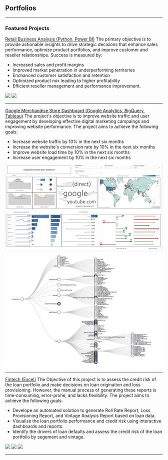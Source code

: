 ## Portfolios

---

### Featured Projects
[Retail Business Analysis (Python, Power BI)](https://www.notion.so/Retail-Business-Analysis-201bd3ba8d0080ecb501cf10279be2e8)
The primary objective is to provide actionable insights to drive strategic decisions that enhance sales performance, optimize product portfolios, and improve customer and reseller relationships. Success is measured by:
- Increased sales and profit margins
- Improved market penetration in underperforming territories
- Enchanced customer satisfaction and retention
- Optimized product mix leading to higher profitability
- Efficient reseller management and performance improvement.
<img src="images/Retail Analytic.png?raw=true"/>
<img src="images/Retail Analytic1.png?raw=true"/>

---
[Google Merchandise Store Dashboard (Google Analytics, BigQuery, Tableau)](https://www.notion.so/Digital-Marketing-201bd3ba8d00803986b4e06fa48afa26)
The project's objective is to improve website traffic and user engagement by developing effective digital marketing campaings and improving website performance. The project aims to achieve the following goals:
- Increase website traffic by 10% in the next six months
- Increase the website's conversion rate by 10% in the next six months
- Improve website load time by 10% in the next six months
- Increase user engagement by 10% in the next six months
<img src="images/GMS.png?raw=true"/>
<img src="images/GMS 2.png?raw=true"/>

---
[Fintech (Excel)](https://www.notion.so/Fintech-201bd3ba8d00802986abce59b0d6d523)
The Objective of this project is to assess the credit risk of the loan portfolio and make decisions on loan origination and loss provisioning. However, the manual process of generating these reports is time-consuming, error-prone, and lacks flexibility. The project aims to achieve the following goals:
- Develope an automated solution to generate Roll Rate Report, Loss Provisioning Report, and Vintage Analysis Report based on loan data.
- Visualize the loan portfolio performance and credit risk using interactive dashboards and reports.
- Identify the drivers of loan defaults and assess the credit risk of the loan portfolio by segement and vintage.
<img src="images/Retail Analytic.png?raw=true"/>
<img src="images/Retail Analytic2.png?raw=true"/>
<img src="images/Retail Analytic1.png?raw=true"/>





---
<!-- Remove above link if you don't want to attibute -->

